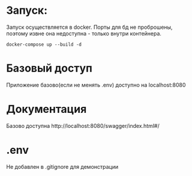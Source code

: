 # Запуск:
Запуск осуществляется в docker. Порты для бд не проброшены, поэтому извне она недоступна - только внутри контейнера.
```
docker-compose up --build -d 
```

# Базовый доступ
Приложение базово(если не менять .env) доступно на localhost:8080
# Документация
Базово доступна http://localhost:8080/swagger/index.html#/

# .env 
Не добавлен в .gitignore для демонстрации
